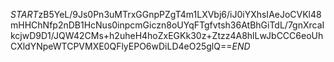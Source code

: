$START$zB5YeL/9Js0Pn3uMTrxGGnpPZgT4m1LXVbj6/iJ0iYXhsIAeJoCVKl48mHHChNfp2nDB1HcNus0inpcmGiczn8oUYqFTgfvtsh36AtBhGiTdL/7gnXrcaIkcjwD9D1/JQW42CMs+h2uheH4hoZxEGKk30z+Ztzz4A8hlLwJbCCC6eoUhCXldYNpeWTCPVMXE0QFlyEPO6wDiLD4eO25glQ==$END$